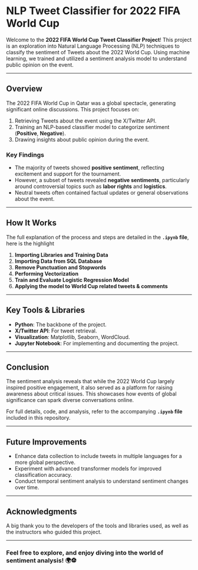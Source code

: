 # **NLP Tweet Classifier for 2022 FIFA World Cup**  

Welcome to the **2022 FIFA World Cup Tweet Classifier Project**! This project is an exploration into Natural Language Processing (NLP) techniques to classify the sentiment of Tweets about the 2022 World Cup. Using machine learning, we trained and utilized a sentiment analysis model to understand public opinion on the event.  

---

## **Overview**  

The 2022 FIFA World Cup in Qatar was a global spectacle, generating significant online discussions. This project focuses on:  
1. Retrieving Tweets about the event using the X/Twitter API.  
2. Training an NLP-based classifier model to categorize sentiment (**Positive**, **Negative**).  
3. Drawing insights about public opinion during the event.  

### **Key Findings**  
- The majority of tweets showed **positive sentiment**, reflecting excitement and support for the tournament.  
- However, a subset of tweets revealed **negative sentiments**, particularly around controversial topics such as **labor rights** and **logistics**.  
- Neutral tweets often contained factual updates or general observations about the event.  

---

## **How It Works**  
The full explanation of the process and steps are detailed in the **`.ipynb` file**, here is the highlight

1. **Importing Libraries and Training Data**  
2. **Importing Data from SQL Database**  
3. **Remove Punctuation and Stopwords**
4. **Performing Vectorization**  
5. **Train and Evaluate Logistic Regression Model**
6. **Applying the model to World Cup related tweets & comments**


---

## **Key Tools & Libraries**  
- **Python**: The backbone of the project.  
- **X/Twitter API**: For tweet retrieval.  
- **Visualization**: Matplotlib, Seaborn, WordCloud.  
- **Jupyter Notebook**: For implementing and documenting the project.  

---

## **Conclusion**  

The sentiment analysis reveals that while the 2022 World Cup largely inspired positive engagement, it also served as a platform for raising awareness about critical issues. This showcases how events of global significance can spark diverse conversations online.  

For full details, code, and analysis, refer to the accompanying **`.ipynb` file** included in this repository.  

---

## **Future Improvements**  
- Enhance data collection to include tweets in multiple languages for a more global perspective.  
- Experiment with advanced transformer models for improved classification accuracy.  
- Conduct temporal sentiment analysis to understand sentiment changes over time.  

---

## **Acknowledgments**  
A big thank you to the developers of the tools and libraries used, as well as the instructors who guided this project.  

---

### **Feel free to explore, and enjoy diving into the world of sentiment analysis!** 🌍⚽  
